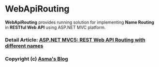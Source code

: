 # WebApiRouting
**WebApiRouting** provides running solution for implementing **Name Routing** in **RESTful Web API** using ASP.NET MVC platform.

### Detail Article: [ASP.NET MVC5: REST Web API Routing with different names](https://bit.ly/2B3gPUF)

### Copyright (c) [Asma's Blog](https://www.asmak9.com/)
